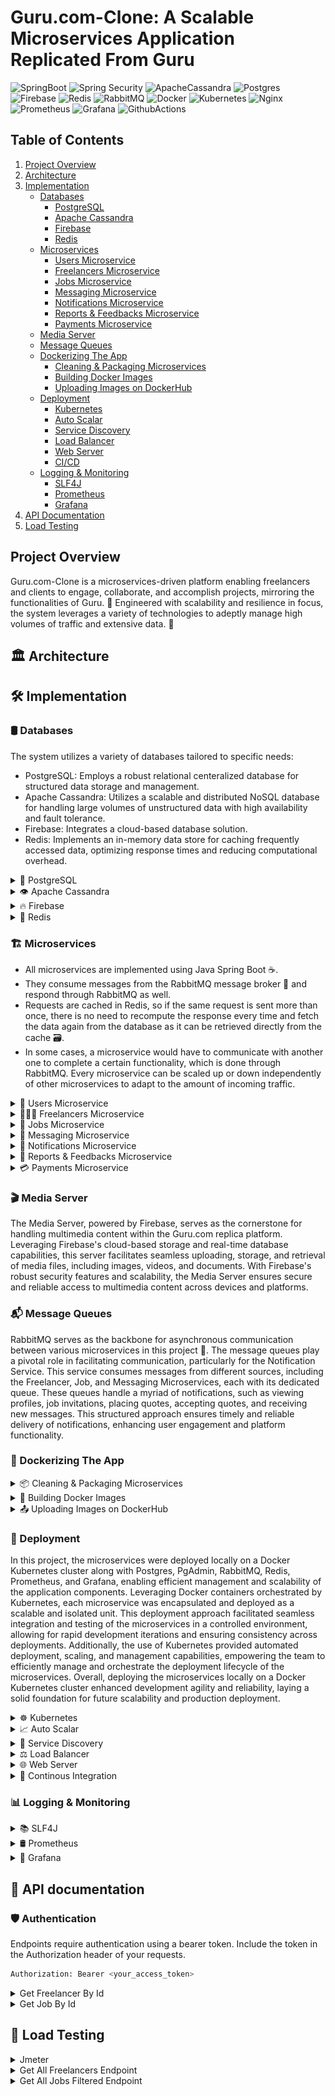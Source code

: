 # Guru.com-Clone: A Scalable Microservices Application Replicated From Guru

![SpringBoot](https://img.shields.io/badge/Spring_Boot-F2F4F9?style=for-the-badge&logo=spring-boot)
![Spring Security](https://img.shields.io/badge/Spring_Security-6DB33F?style=for-the-badge&logo=Spring-Security&logoColor=white)
![ApacheCassandra](https://img.shields.io/badge/cassandra-%231287B1.svg?style=for-the-badge&logo=apache-cassandra&logoColor=white)
![Postgres](https://img.shields.io/badge/postgres-%23316192.svg?style=for-the-badge&logo=postgresql&logoColor=white)
![Firebase](https://img.shields.io/badge/firebase-FFA611.svg?style=for-the-badge&logo=firebase&logoColor=white)
![Redis](https://img.shields.io/badge/redis-%23DD0031.svg?style=for-the-badge&logo=redis&logoColor=white)
![RabbitMQ](https://img.shields.io/badge/RabbitMQ-%23FF6600.svg?style=for-the-badge&amp;logo=rabbitmq&amp;logoColor=white)
![Docker](https://img.shields.io/badge/Docker-2CA5E0?style=for-the-badge&logo=docker&logoColor=white)
![Kubernetes](https://img.shields.io/badge/Kubernetes-326CE5?style=for-the-badge&logo=Kubernetes&logoColor=white)
![Nginx](https://img.shields.io/badge/nginx-009900.svg?style=for-the-badge&logo=nginx&logoColor=white)
![Prometheus](https://img.shields.io/badge/Prometheus-000000?style=for-the-badge&logo=prometheus&labelColor=000000)
![Grafana](https://img.shields.io/badge/Grafana-000000?style=for-the-badge&logo=grafana&labelColor=000000)
![GithubActions](https://img.shields.io/badge/Github%20Actions-282a2e?style=for-the-badge&logo=githubactions&logoColor=367cfe)


## Table of Contents

1. [Project Overview](#project-overview)
2. [Architecture](#%EF%B8%8F-architecture)
3. [Implementation](#%EF%B8%8F-implementation)
   - [Databases](#%EF%B8%8F-databases)
     - [PostgreSQL](#postgresql)
     - [Apache Cassandra](#cassandra)
     - [Firebase](#firebase)
     - [Redis](#redis)
   - [Microservices](#%EF%B8%8F-microservices)
     - [Users Microservice](#users-microservice)
     - [Freelancers Microservice](#freelancers-microservice)
     - [Jobs Microservice](#jobs-microservice)
     - [Messaging Microservice](#messaging-microservice)
     - [Notifications Microservice](#notifications-microservice)
     - [Reports & Feedbacks Microservice](#reports-microservice)
     - [Payments Microservice](#payments-microservice)
   - [Media Server](#-media-server)
   - [Message Queues](#-message-queues)
   - [Dockerizing The App](#-dockerizing-the-app)
     - [Cleaning & Packaging Microservices](#cleaning) 
     - [Building Docker Images](#building-docker-images)
     - [Uploading Images on DockerHub](#uploading-images-dockerhub)
   - [Deployment](#-deployment)
     - [Kubernetes](#kubernetes)
     - [Auto Scalar](#auto-scalar)
     - [Service Discovery](#service-discovery)
     - [Load Balancer](#load-balancer)
     - [Web Server](#web-server)
     - [CI/CD](#continous-integration)
   - [Logging & Monitoring](#-logging--monitoring)
     - [SLF4J](#slf4j)
     - [Prometheus](#prometheus)
     - [Grafana](#grafana)
4. [API Documentation](#-api-documentation)
5. [Load Testing](#-load-testing)


## Project Overview

Guru.com-Clone is a microservices-driven platform enabling freelancers and clients to engage, collaborate, and accomplish projects, mirroring the functionalities of Guru. 💼 Engineered with scalability and resilience in focus, the system leverages a variety of technologies to adeptly manage high volumes of traffic and extensive data. 🚀

## 🏛️ Architecture

<!-- ![guru-clone_arch]() -->


## 🛠️ Implementation

### 🛢️ Databases
 The system utilizes a variety of databases tailored to specific needs:

- PostgreSQL: Employs a robust relational centeralized database for structured data storage and management.
- Apache Cassandra: Utilizes a scalable and distributed NoSQL database for handling large volumes of unstructured data with high availability and fault tolerance.
- Firebase: Integrates a cloud-based database solution.
- Redis: Implements an in-memory data store for caching frequently accessed data, optimizing response times and reducing computational overhead.
  
<details>
   <summary id="postgresql">
      🐘 PostgreSQL
   </summary>
  In the system architecture, a centralized PostgreSQL database is employed as the main data repository accessed by most microservices. Notably, due to the read-intensive nature of these services and the complexity of their queries, they extensively rely on the centralized PostgreSQL database. This centralized approach facilitates efficient data management and accessibility across the system, accommodating the intricate relationships between different data entities and supporting the execution of complex queries tailored to the specific requirements of each microservice.
</details>

<details>
   <summary id="cassandra">
      👁 Apache Cassandra
   </summary>
  The message and report/feedback services in the system leverage Apache Cassandra as their underlying data store, owing to their write-intensive operations and straightforward CRUD (Create, Read, Update, Delete) queries. Apache Cassandra's distributed architecture and support for linear scalability make it well-suited for accommodating the high volume of write operations generated by these services. Additionally, the simplicity of their data relationships and query patterns eliminates the need for complex table replication based on different keys, streamlining data management and ensuring efficient performance.
</details>

<details>
   <summary id="firebase">
      🔥 Firebase
   </summary>
  Firebase serves as the media server for the system, providing a cloud-based solution for storing and serving media content. Its real-time database and storage capabilities enable seamless integration with the application, allowing users to upload, retrieve, and stream media files with minimal latency. Firebase's scalability and reliability ensure uninterrupted access to media content, while its authentication and security features safeguard sensitive data. By leveraging Firebase as a media server, the system delivers a seamless and responsive multimedia experience to users across platforms.
</details>

<details>
   <summary id="redis">
      💾 Redis
   </summary>
  Redis plays a pivotal role in the system architecture, serving as a high-performance caching layer for optimizing data access and response times. Utilized across various microservices, Redis efficiently stores and retrieves frequently accessed data, such as session information, user preferences, and temporary application state. Its in-memory data storage and support for data structures enable fast and reliable caching, reducing the need for repeated computations and database queries. By leveraging Redis, the system enhances scalability, resilience, and overall performance, ensuring a seamless and responsive user experience. This caching mechanism significantly reduces the load on the database server, alleviating potential bottlenecks and enhancing overall system performance by minimizing the need for repetitive and resource-intensive database queries.
</details>

### 🏗️ Microservices

- All microservices are implemented using Java Spring Boot ☕.
- They consume messages from the RabbitMQ message broker 🐰 and respond through RabbitMQ as well.
- Requests are cached in Redis, so if the same request is sent more than once, there is no need to recompute the response every time and fetch the data again from the database as it can be retrieved directly from the cache 🗃️.
- In some cases, a microservice would have to communicate with another one to complete a certain functionality, which is done through RabbitMQ. Every microservice can be scaled up or down independently of other microservices to adapt to the amount of incoming traffic.

<details>
   <summary id="users-microservice">
      👥 Users Microservice
   </summary>
 The Users Microservice primarily focuses on user authentication (Login & Registeration), implemented using Spring Boot Security. This service interacts mainly with PostgreSQL for user data storage and management. Additionally, to optimize authentication performance, the service caches the generated JWT tokens upon successful login in a shared Redis cache. Moreover, the Users Microservice handles common operations shared by all users (clients and freelancers), such as changing username/password and other user-related functionalities.
</details>

<details>
   <summary id="freelancers-microservice">
      👨🏻‍💻 Freelancers Microservice
   </summary>
  The Freelancer Microservice serves as the backbone for managing freelancer-related operations within the Guru.com replica. Leveraging Spring Boot, this microservice facilitates freelamcer profile management, and skillset showcasing of freelancers like portfolios,services and dedicated resources.Additionally, the microservice handles tasks such as adding and removing team members(non-individual accounts) ensuring seamless collaboration between freelancers and their teams. Utilizing Redis, freelancer microservice caches most viewed freelancer profiles.
</details>

<details>
   <summary id="jobs-microservice">
       🔧 Jobs Microservice
   </summary>
  The Jobs Microservice forms the core of job management functionality within the Guru.com replica platform. Powered by Spring Boot, it enables clients to post job listings, specify project requirements, inviting freelancers to his job, and manage job postings. Moreover, it facilitates job discovery for freelancers, allowing them to browse, search, apply for, and manage active job opportunities efficiently. Additionally, the microservice handles freelancer placing quotes on different jobs, saving quote templates, adding certain jobs to jobwatchlist. Leverageing Redis, job microservice caches top frequent job search queries.
</details>

<details>
   <summary id="messaging-microservice">
       💬 Messaging Microservice
   </summary>
  The Messaging Microservice plays a pivotal role in facilitating real-time communication between clients and freelancers on the Guru.com replica platform. Utilizing WebSocket technology and Spring Boot, this microservice enables instant messaging, and collaboration within project workspaces. Leveraging Apache Cassandra as its underlying data store, it ensures scalability and reliability for handling high volumes of messaging traffic.
</details>

<details>
   <summary id="notifications-microservice">
       🔔 Notifications Microservice
   </summary>
  The Notification Microservice delivers timely and relevant notifications to users across the Guru.com replica platform. Powered by Spring Boot, it orchestrates the delivery of notifications related to quote updates(placing quote on a job posted by a client / accepting quote placed on a job by freelancer),received job invitations, profile views, and new received messaged.
</details>

<details>
   <summary id="reports-microservice">
       📝 Reports & Feedbacks Microservice
   </summary>
  The Report & Feedback Microservice is instrumental in fostering transparency and accountability within the Guru.com replica platform. Leveraging Spring Boot, this microservice empowers users to submit reports, provide feedback, and rate project engagements. Unlike other microservices, it utilizes Apache Cassandra along with messaging microservice as its underlying database solution. This choice ensures seamless scalability and fault tolerance, enabling the storage of large volumes of feedback data efficiently. With Cassandra's distributed architecture, the microservice maintains high availability and reliability, facilitating the storage and retrieval of user-generated content. 
</details>

<details>
   <summary id="payments-microservice">
      💳 Payments Microservice
   </summary>
   This microservice handles payment-related requests 💳. Both freelancers and clients have wallets, which they can add or withdraw money from. Both of them have a history of transactions, and freelancers can issue payment requests that are then paid by the clients, and the money is deposited into the freelancer's wallet. The DB used for this service is PostgreSQL 🐘, as payments require lots of ACID transactions in addition to strict consistency, which is achieved by relational databases.
</details>


 ### 🎬 Media Server

The Media Server, powered by Firebase, serves as the cornerstone for handling multimedia content within the Guru.com replica platform. Leveraging Firebase's cloud-based storage and real-time database capabilities, this server facilitates seamless uploading, storage, and retrieval of media files, including images, videos, and documents. With Firebase's robust security features and scalability, the Media Server ensures secure and reliable access to multimedia content across devices and platforms. 

### 📬 Message Queues

RabbitMQ serves as the backbone for asynchronous communication between various microservices in this project 🐰. The message queues play a pivotal role in facilitating communication, particularly for the Notification Service. This service consumes messages from different sources, including the Freelancer, Job, and Messaging Microservices, each with its dedicated queue. These queues handle a myriad of notifications, such as viewing profiles, job invitations, placing quotes, accepting quotes, and receiving new messages. This structured approach ensures timely and reliable delivery of notifications, enhancing user engagement and platform functionality.

### 🐋 Dockerizing The App

<details>
   <summary id="cleaning">
      📦 Cleaning & Packaging Microservices
   </summary>
  To Dockerize the application, the first step involved executing Maven commands to clean and package the microservices. This process entailed running mvn clean to remove any previously compiled artifacts and mvn package to compile the source code, run tests, and package the application into executable .jar files. Each microservice, structured as a Maven project, underwent this meticulous process to ensure that all dependencies were resolved and included in the packaged artifacts. These .jar files served as the executable units encapsulating the microservices, ready for containerization within Docker. This methodical approach laid a solid foundation for seamless integration and deployment within Docker containers.
</details>

<details>
   <summary id="building-docker-images">
      🔨 Building Docker Images
   </summary>
  After cleaning and packaging the microservices, the next step involved building Docker images for each microservice. This process was accomplished using Dockerfile configurations, which specified the environment and dependencies required to run the microservice within a Docker container. Leveraging Docker's build capabilities, the Docker images were created with efficiency and consistency. Each Docker image encapsulated the packaged microservice artifact, ensuring that it could be executed within a containerized environment. This step ensured that the microservices were properly containerized and ready for deployment across various environments.
</details>

<details>
   <summary id="uploading-images-dockerhub">
      📤 Uploading Images on DockerHub
   </summary>
  Once the Docker images for the microservices were built, the final step involved uploading these images to DockerHub. DockerHub served as the central repository for storing and sharing Docker images, providing a convenient platform for managing and distributing containerized applications. Each Docker image was tagged with version information and securely uploaded to DockerHub. This process made the Docker images accessible online and facilitated seamless deployment across different environments. By leveraging DockerHub, it was ensured that the Docker images were readily available for deployment, streamlining the sharing and collaboration of containerized applications.
</details>

### 🚀 Deployment
In this project, the microservices were deployed locally on a Docker Kubernetes cluster along with Postgres, PgAdmin, RabbitMQ, Redis, Prometheus, and Grafana, enabling efficient management and scalability of the application components. Leveraging Docker containers orchestrated by Kubernetes, each microservice was encapsulated and deployed as a scalable and isolated unit. This deployment approach facilitated seamless integration and testing of the microservices in a controlled environment, allowing for rapid development iterations and ensuring consistency across deployments. Additionally, the use of Kubernetes provided automated deployment, scaling, and management capabilities, empowering the team to efficiently manage and orchestrate the deployment lifecycle of the microservices. Overall, deploying the microservices locally on a Docker Kubernetes cluster enhanced development agility and reliability, laying a solid foundation for future scalability and production deployment.

<details>
   <summary id="kubernetes">
       ☸ Kubernetes
   </summary>
  The Kubernetes deployment configuration outlines the deployment details for the microservices within the application ecosystem. With a starting replica count of 2, Kubernetes ensures high availability by maintaining two instances of the microservice to handle incoming requests. Pods are selected based on the specified label, ensuring consistency in pod selection and management across the cluster. Each pod is based on a Docker image, configured to expose its own port for incoming traffic. The deployment incorporates a readiness probe, configured to check the "/actuator/health" endpoint of the Spring Boot application (That endpoint is predefined if the app uses spring boot actuator). This probe ensures that the deployed service is fully initialized and ready to accept requests before being added to the load balancer rotation. With an initial delay of 30 seconds and subsequent checks every 10 seconds, Kubernetes waits for the service to become ready before directing traffic to it. This approach prevents premature routing of requests to the service, guaranteeing a seamless user experience once the service is fully operational. Additionally, the deployment specifies resource requests and limits to manage the memory and CPU utilization of the deployed pods effectively. Resource requests are set to 128Mi of memory and 250m of CPU, while resource limits are set to 512Mi of memory and 750m of CPU. By defining these resource constraints, Kubernetes ensures efficient resource utilization and prevents resource contention among pods within the cluster.
</details>

<details>
   <summary id="auto-scalar">
       📈 Auto Scalar
   </summary>
 Before configuring the Horizontal Pod Autoscaler (HPA) for our microservices within the application ecosystem, we ensured the Kubernetes Metrics Server was enabled to gather resource utilization metrics across the cluster. With this prerequisite in place, The Horizontal Pod Autoscaler (HPA) configuration outlines the scaling behavior for a microservice within the application ecosystem. With a scale target reference to the corresponding Deployment, the HPA ensures dynamic scaling based on resource utilization metrics. The HPA is configured to scale up or down ⬆️⬇️ based on average CPU utilization, targeting a utilization threshold of 80% and scaling up to 5 parallel pod in total (limited to only 5 due to the host machine capabilites and RAM). When resource utilization exceeds this threshold, the HPA initiates scaling actions ⬆️ to increase the number of replicas, ensuring optimal performance and resource utilization. To prevent excessive scaling, the HPA incorporates scaling policies with stabilization windows for both scaling up and scaling down. These policies aim to stabilize the system before initiating scaling actions, avoiding rapid fluctuations in replica counts and ensuring stability under varying workload conditions. Overall, this HPA configuration enables adaptive scaling of microservices based on resource utilization, enhancing efficiency and performance within the Kubernetes cluster.
</details>

<details>
   <summary id="service-discovery">
       🔎 Service Discovery
   </summary>
  In Kubernetes, service discovery is a crucial aspect of managing distributed applications. Kubernetes provides built-in service discovery mechanisms that allow applications to locate and communicate with each other dynamically. This is achieved through Kubernetes Services, which act as an abstraction layer to provide a stable endpoint for accessing pods that belong to a specific application. By using labels and selectors, Kubernetes Services automatically discover and route traffic to the appropriate pods, regardless of their underlying infrastructure or location within the cluster. This enables seamless communication between microservices and facilitates the scalability and resilience of distributed applications in Kubernetes environments.
</details>

<details>
   <summary id="load-balancer">
       ⚖️ Load Balancer
   </summary>
  In Kubernetes, the built-in Load Balancer functionality is facilitated through the Kubernetes Service object. This component plays a pivotal role in distributing incoming traffic across multiple instances of an application or service deployed within a Kubernetes cluster. The Kubernetes Service abstracts away the complexities of load balancing by providing a stable endpoint, known as a ClusterIP, for accessing pods associated with a specific application or service. By leveraging labels and selectors defined in the Service configuration, Kubernetes dynamically routes incoming traffic to the appropriate pods, ensuring efficient load distribution and high availability. The routing algorithm used by the built-in Kubernetes Load Balancer is typically round-robin, which evenly distributes incoming requests among the available pods. This approach ensures that each pod receives a fair share of the incoming traffic, preventing overloading of any single pod and promoting scalability and resilience within the cluster.
</details>

<details>
   <summary id="web-server">
       🌐 Web Server
   </summary>
  The Kubernetes Ingress configuration defines the routing rules for incoming HTTP traffic to the NGINX web server within the Kubernetes cluster. Using the Ingress resource, we exposed HTTP and HTTPS routes from outside the cluster to services within the cluster, enabling external access to applications and microservices. In this configuration, the Ingress resource specifies routing rules based on the requested host and URL path. Annotations are used to configure additional behavior, such as rewriting URL paths. The Ingress resource abstracts away the complexities of managing external access to services and provides a centralized configuration for routing HTTP traffic within the Kubernetes cluster.
</details>

<details>
   <summary id="continous-integration">
       🔁 Continous Integration
   </summary>
  This project implements Continuous Integration (CI) using GitHub Actions, automating the build and deployment process for individual microservices like the Freelancer microservice. Triggered by code pushes to the "master" branch or pull requests targeting the same branch, the CI pipeline executes a tailored series of steps for each microservice. These steps include code checkout, Maven-based compilation (cleaning and packaging the app into .jar file), Docker image creation, and push to Docker Hub. By seamlessly integrating CI into the development workflow and utilizing triggers configured to activate only when modifications occur within the respective microservice directories, this approach ensures rapid feedback loops, enhanced code quality, and efficient delivery of updates to individual microservices while optimizing resource utilization and reducing unnecessary overhead.
</details>

### 📊 Logging & Monitoring

<details>
   <summary id="slf4j">
       📚 SLF4J
   </summary>
  We implemented logging functionality using the Simple Logging Facade for Java (SLF4J) framework, a widely adopted logging abstraction layer. This allows us to decouple the logging implementation from the application code, providing flexibility to switch between different logging frameworks such as Logback, Log4j, or Java Util Logging (JUL) without modifying the codebase. Our logging aspect, represented by the AppLogger class, utilizes SLF4J's logger interface to record method invocations, arguments, return values, exectution time, and exceptions. By leveraging SLF4J, we ensure consistent and standardized logging across our microservices, facilitating troubleshooting, monitoring, and performance analysis.
</details>

<details>
   <summary id="prometheus">
       🛢 Prometheus
   </summary>
  In our Kubernetes environment, we've integrated Prometheus for comprehensive monitoring and metrics collection across all services deployed within the cluster. Prometheus is configured to scrape Kubernetes metrics server data as well as Spring Boot Actuator endpoints exposed by each service. Leveraging Kubernetes service discovery, Prometheus dynamically discovers and scrapes relevant endpoints, ensuring seamless integration with new services as they are deployed. Annotations are utilized to specify scraping configurations for each service (/actuator/prometheus). This setup enables us to gather rich insights into the performance, health, and behavior of our microservices, empowering proactive monitoring, alerting, and analysis to maintain system reliability and scalability.
</details>

<details>
   <summary id="grafana">
       📶 Grafana
   </summary>
  Within our Kubernetes cluster, we've deployed Grafana as a powerful visualization and monitoring tool to complement Prometheus. Grafana is configured to connect to Prometheus as a data source using the Prometheus server's cluster IP address and the exposed container port. This integration enables Grafana to query and visualize the rich metrics collected by Prometheus, providing insights into the health, performance, and behavior of our microservices. Leveraging Grafana's intuitive dashboarding capabilities, we've created custom dashboards tailored to monitor Kubernetes-specific metrics as well as application-level metrics exposed by Prometheus. This setup empowers our team with real-time visibility into the state of our Kubernetes environment and the performance of our microservices, facilitating informed decision-making and proactive monitoring.
  
  ![Grafana](https://github.com/AWahba1/Guru.com-clone/blob/master/Screenshots/sca1.png)
  ![Grafana](https://github.com/AWahba1/Guru.com-clone/blob/master/Screenshots/sca2.png)
  ![Grafana](https://github.com/AWahba1/Guru.com-clone/blob/master/Screenshots/sca3.png)
</details>

## 📜 API documentation

### 🛡️ Authentication
Endpoints require authentication using a bearer token. Include the token in the Authorization header of your requests. 

```bash
Authorization: Bearer <your_access_token>
```

<details>
   <summary>
      Get Freelancer By Id
   </summary>
Description: Retrieves details of a specific freelancer.

- URL: http://scalabol.freelancer/freelancer/{freelancer_id}
- Method: GET

Request Parameters
- freelancer_id (path parameter): The ID of the freelancer to retrieve.
- Example Request

```bash
GET http://scalabol.freelancer/freelancer/d5a0c5f5-2911-41bc-be7b-559dd3a064b9
```

Response
- 200 OK: Returns the details of the requested freelancer.

```json
{
  "id": "d5a0c5f5-2911-41bc-be7b-559dd3a064b9",
  "name": "Freelancer1",
  "profile_views": 78,
  ...
}
```
- 404 Not Found: If the freelancer with the specified ID does not exist.

</details>

<details>
   <summary>
      Get Job By Id
   </summary>
Description: Retrieves details of a specific job.

- URL: http://scalabol.job/jobs/{job_id}
- Method: GET

Request Parameters
- job_id (path parameter): The ID of the job to retrieve.
- Example Request

```bash
GET http://scalabol.job/jobs/64d950c5-cb47-4711-b1bc-cbe88415018f
```

Response
- 200 OK: Returns the details of the requested job.

```json
{
  "id": "64d950c5-cb47-4711-b1bc-cbe88415018f",
  "title": "E-commerce Mobile App",
  "description": "Sample Description",
  ...
}
```
- 404 Not Found: If the job with the specified ID does not exist.

</details>

## 🧪 Load Testing

<details>
   <summary>
      Jmeter
   </summary>
   
![jmeter](https://i0.wp.com/cdn-images-1.medium.com/max/800/1*KeuQ7uNalz2l4rBOyPAUpg.png?w=1180&ssl=1)

We used JMeter to load test our app we configured it to simulate hundred thousands of users' requests. here are some results for different endpoints. Here are a few examples of endpoint performance.
</details>

<details>
   <summary>
      Get All Freelancers Endpoint
   </summary>
The 0.11% was due to running out of space as 5 active pods of freelancer service were logging at the same time overflowing the local host machine hard disk.

![gett all freelancers](https://github.com/AWahba1/Guru.com-clone/blob/master/Screenshots/sca4.png)
![gett all freelancers](https://github.com/AWahba1/Guru.com-clone/blob/master/Screenshots/sca5.png)

</details>

<details>
   <summary>
       Get All Jobs Filtered Endpoint
   </summary>
   
   ![get all jobs](https://github.com/AWahba1/Guru.com-clone/blob/master/Screenshots/sca6.png)
</details>
